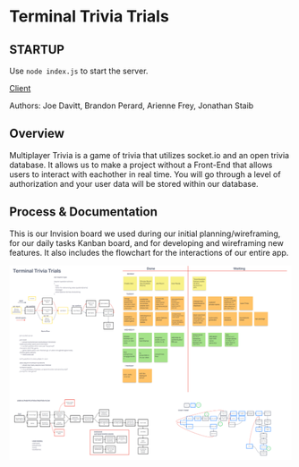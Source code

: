 # Terminal Trivia Trials

## STARTUP

Use `node index.js` to start the server.

[Client](https://github.com/j-davitt/trivia-backend-client)

 Authors: Joe Davitt, Brandon Perard, Arienne Frey, Jonathan Staib

## Overview

  Multiplayer Trivia is a game of trivia that utilizes socket.io and an open trivia database. It allows us to make a project without a Front-End that allows users to interact with eachother in real time. You will go through a level of authorization and your user data will be stored within our database.

## Process & Documentation

This is our Invision board we used during our initial planning/wireframing, for our daily tasks Kanban board, and for developing and wireframing new features. It also includes the flowchart for the interactions of our entire app.

![Whiteboard](./assets/TerminalTriviaTrialsBoard.png)
